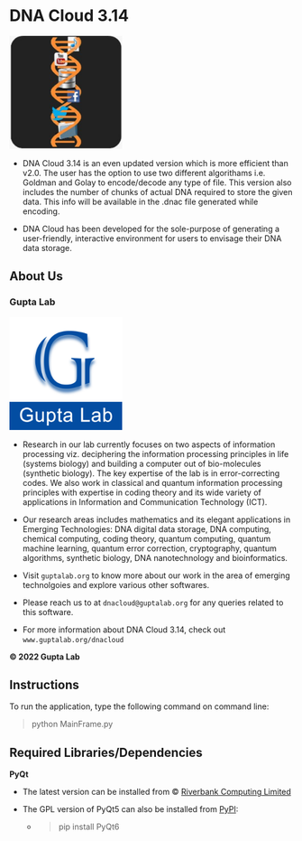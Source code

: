# DNA Cloud 3.14

<p float="right">
<img src="DNA-cloud-3.14/DNA_icon-8.png" width="200">
</p>

- DNA Cloud 3.14 is an even updated version which is more efficient than v2.0. The user has the option to use two different algorithams i.e. Goldman and Golay to encode/decode any type of file. This version also includes the number of chunks of actual DNA required to store the given data. This info will be available in the .dnac file generated while encoding. 

- DNA Cloud has been developed for the sole-purpose of generating a user-friendly, interactive environment for users to envisage their DNA data storage.

## About Us

### Gupta Lab

<p float="left">
<img src="guptalablogo.jpg" width="200">
</p>

- Research in our lab currently focuses on two aspects of information processing viz. deciphering the information processing principles in life (systems biology) and building a computer out of bio-molecules (synthetic biology). The key expertise of the lab is in error-correcting codes. We also work in classical and quantum information processing principles with expertise in coding theory and its wide variety of applications in Information and Communication Technology (ICT). 

- Our research areas includes mathematics and its elegant applications in Emerging Technologies: DNA digital data storage, DNA computing, chemical computing, coding theory, quantum computing, quantum machine learning, quantum error correction, cryptography, quantum algorithms, synthetic biology, DNA nanotechnology and bioinformatics.

- Visit `guptalab.org` to know more about our work in the area of emerging technolgoies and explore various other softwares.

- Please reach us to at `dnacloud@guptalab.org` for any queries related to this software.

- For more information about DNA Cloud 3.14, check out `www.guptalab.org/dnacloud`       

**&copy; 2022 Gupta Lab**

## Instructions

To run the application, type the following command on command line:

> python MainFrame.py

## Required Libraries/Dependencies

**PyQt**

- The latest version can be installed from &copy; [Riverbank Computing Limited](https://www.riverbankcomputing.com/software/pyqt/)

- The GPL version of PyQt5 can also be installed from [PyPI](https://pypi.org/project/PyQt5/): 
  - > pip install PyQt6

